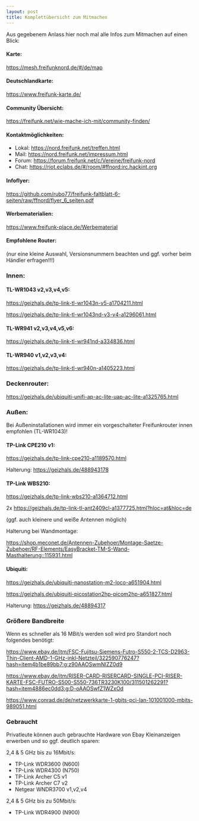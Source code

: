 ```yaml
---
layout: post
title: Komplettübersicht zum Mitmachen
---
```


Aus gegebenem Anlass hier noch mal alle Infos zum Mitmachen auf einen Blick:

#### Karte:

https://mesh.freifunknord.de/#/de/map


#### Deutschlandkarte:

https://www.freifunk-karte.de/


#### Community Übersicht:

https://freifunk.net/wie-mache-ich-mit/community-finden/


#### Kontaktmöglichkeiten:

- Lokal: https://nord.freifunk.net/treffen.html
- Mail: https://nord.freifunk.net/impressum.html
- Forum: https://forum.freifunk.net/c/Vereine/freifunk-nord
- Chat: https://riot.eclabs.de/#/room/#ffnord:irc.hackint.org


#### Infoflyer:

https://github.com/rubo77/freifunk-faltblatt-6-seiten/raw/ffnord/flyer_6_seiten.pdf


#### Werbematerialien:

https://www.freifunk-place.de/Werbematerial


#### Empfohlene Router:

(nur eine kleine Auswahl, Versionsnummern beachten und ggf. vorher beim
Händler erfragen!!!)


### Innen:


#### TL-WR1043 v2,v3,v4,v5:

https://geizhals.de/tp-link-tl-wr1043n-v5-a1704211.html

https://geizhals.de/tp-link-tl-wr1043nd-v3-v4-a1296061.html


#### TL-WR941 v2,v3,v4,v5,v6:

https://geizhals.de/tp-link-tl-wr941nd-a334836.html


#### TL-WR940 v1,v2,v3,v4:

https://geizhals.de/tp-link-tl-wr940n-a1405223.html


### Deckenrouter:

https://geizhals.de/ubiquiti-unifi-ap-ac-lite-uap-ac-lite-a1325765.html


### Außen:

Bei Außeninstallationen wird immer ein vorgeschalteter Freifunkrouter
innen empfohlen (TL-WR1043)!


#### TP-Link CPE210 v1:

https://geizhals.de/tp-link-cpe210-a1189570.html

Halterung: https://geizhals.de/488943178


#### TP-Link WBS210:

https://geizhals.de/tp-link-wbs210-a1364712.html

2x https://geizhals.de/tp-link-tl-ant2409cl-a1377725.html?hloc=at&hloc=de

(ggf. auch kleinere und weiße Antennen möglich)

Halterung bei Wandmontage:

https://shop.meconet.de/Antennen-Zubehoer/Montage-Saetze-Zubehoer/RF-Elements/EasyBracket-TM-S-Wand-Masthalterung::115931.html


#### Ubiquiti:

https://geizhals.de/ubiquiti-nanostation-m2-loco-a651904.html

https://geizhals.de/ubiquiti-picostation2hp-picom2hp-a651827.html

Halterung: https://geizhals.de/48894317

### Größere Bandbreite
 
Wenn es schneller als 16 MBit/s werden soll wird pro Standort noch
folgendes benötigt:

https://www.ebay.de/itm/FSC-Fujitsu-Siemens-Futro-S550-2-TCS-D2963-Thin-Client-AMD-1-GHz-inkl-Netzteil/322590776247?hash=item4b1be89bb7:g:z90AAOSwmNlZZ0d9

https://www.ebay.de/itm/RISER-CARD-RISERCARD-SINGLE-PCI-RISER-KARTE-FSC-FUTRO-S500-S550-736TR3230K100/311501262291?hash=item4886ec0dd3:g:D-oAAOSwfZ1WZxOd

https://www.conrad.de/de/netzwerkkarte-1-gbits-pci-lan-101001000-mbits-989051.html


### Gebraucht

Privatleute können auch gebrauchte Hardware von Ebay Kleinanzeigen
erwerben und so ggf. deutlich sparen:


2,4 & 5 GHz bis zu 16Mbit/s:

- TP-Link WDR3600 (N600)
- TP-Link WDR4300 (N750)
- TP-Link Archer C5 v1
- TP-Link Archer C7 v2
- Netgear WNDR3700 v1,v2,v4

2,4 & 5 GHz bis zu 50Mbit/s:

- TP-Link WDR4900 (N900)
